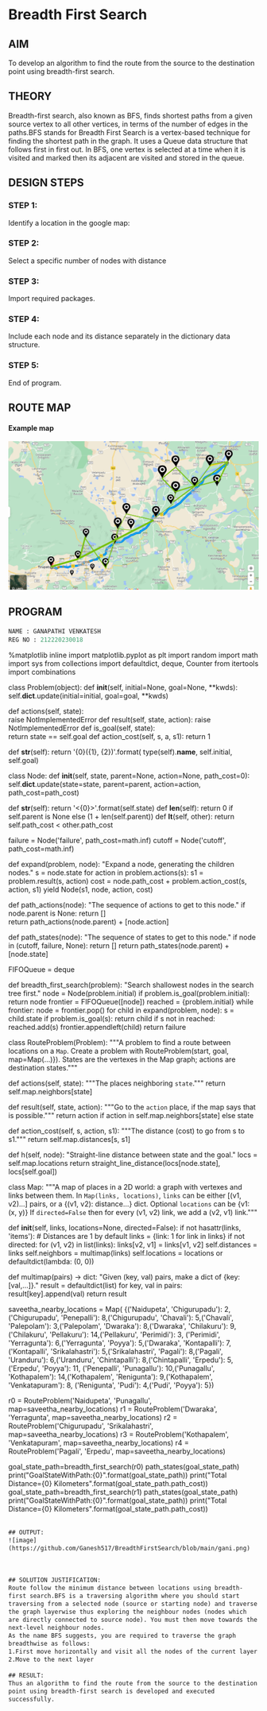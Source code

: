 # Breadth First Search
## AIM

To develop an algorithm to find the route from the source to the destination point using breadth-first search.

## THEORY
Breadth-first search, also known as BFS, finds shortest paths from a given source vertex to all other vertices, in terms of the number of edges in the paths.BFS stands for Breadth First Search is a vertex-based technique for finding the shortest path in the graph. It uses a Queue data structure that follows first in first out. In BFS, one vertex is selected at a time when it is visited and marked then its adjacent are visited and stored in the queue.

## DESIGN STEPS

### STEP 1:
Identify a location in the google map:

### STEP 2:
Select a specific number of nodes with distance

### STEP 3:
Import required packages.

### STEP 4:
Include each node and its distance separately in the dictionary data structure.

### STEP 5:
End of program.


## ROUTE MAP
#### Example map
![image](https://github.com/Ganesh517/BreadthFirstSearch/blob/main/IMG_20220506_204327.jpg)



## PROGRAM
```python
NAME : GANAPATHI VENKATESH
REG NO : 212220230018
 ```
%matplotlib inline
import matplotlib.pyplot as plt
import random
import math
import sys
from collections import defaultdict, deque, Counter
from itertools import combinations

class Problem(object):
   def __init__(self, initial=None, goal=None, **kwds): 
       self.__dict__.update(initial=initial, goal=goal, **kwds) 
       
   def actions(self, state):        
       raise NotImplementedError
   def result(self, state, action): 
       raise NotImplementedError
   def is_goal(self, state):        
       return state == self.goal
   def action_cost(self, s, a, s1): 
       return 1
   
   def __str__(self):
       return '{0}({1}, {2})'.format(
           type(self).__name__, self.initial, self.goal)
           
class Node:
   def __init__(self, state, parent=None, action=None, path_cost=0):
       self.__dict__.update(state=state, parent=parent, action=action, path_cost=path_cost)

   def __str__(self): 
       return '<{0}>'.format(self.state)
   def __len__(self): 
       return 0 if self.parent is None else (1 + len(self.parent))
   def __lt__(self, other): 
       return self.path_cost < other.path_cost
       
failure = Node('failure', path_cost=math.inf) 
cutoff  = Node('cutoff',  path_cost=math.inf)

def expand(problem, node):
   "Expand a node, generating the children nodes."
   s = node.state
   for action in problem.actions(s):
       s1 = problem.result(s, action)
       cost = node.path_cost + problem.action_cost(s, action, s1)
       yield Node(s1, node, action, cost)
       

def path_actions(node):
   "The sequence of actions to get to this node."
   if node.parent is None:
       return []  
   return path_actions(node.parent) + [node.action]


def path_states(node):
   "The sequence of states to get to this node."
   if node in (cutoff, failure, None): 
       return []
   return path_states(node.parent) + [node.state]
   
FIFOQueue = deque

def breadth_first_search(problem):
   "Search shallowest nodes in the search tree first."
   node = Node(problem.initial)
   if problem.is_goal(problem.initial):
       return node
   frontier = FIFOQueue([node])
   reached = {problem.initial}
   while frontier:
       node = frontier.pop()
       for child in expand(problem, node):
           s = child.state
           if problem.is_goal(s):
               return child
           if s not in reached:
               reached.add(s)
               frontier.appendleft(child)
   return failure
   
class RouteProblem(Problem):
   """A problem to find a route between locations on a `Map`.
   Create a problem with RouteProblem(start, goal, map=Map(...)}).
   States are the vertexes in the Map graph; actions are destination states."""
   
   def actions(self, state): 
       """The places neighboring `state`."""
       return self.map.neighbors[state]
   
   def result(self, state, action):
       """Go to the `action` place, if the map says that is possible."""
       return action if action in self.map.neighbors[state] else state
   
   def action_cost(self, s, action, s1):
       """The distance (cost) to go from s to s1."""
       return self.map.distances[s, s1]
   
   def h(self, node):
       "Straight-line distance between state and the goal."
       locs = self.map.locations
       return straight_line_distance(locs[node.state], locs[self.goal])
       
class Map:
   """A map of places in a 2D world: a graph with vertexes and links between them. 
   In `Map(links, locations)`, `links` can be either [(v1, v2)...] pairs, 
   or a {(v1, v2): distance...} dict. Optional `locations` can be {v1: (x, y)} 
   If `directed=False` then for every (v1, v2) link, we add a (v2, v1) link."""

   def __init__(self, links, locations=None, directed=False):
       if not hasattr(links, 'items'): # Distances are 1 by default
           links = {link: 1 for link in links}
       if not directed:
           for (v1, v2) in list(links):
               links[v2, v1] = links[v1, v2]
       self.distances = links
       self.neighbors = multimap(links)
       self.locations = locations or defaultdict(lambda: (0, 0))

       
def multimap(pairs) -> dict:
   "Given (key, val) pairs, make a dict of {key: [val,...]}."
   result = defaultdict(list)
   for key, val in pairs:
       result[key].append(val)
   return result
   
saveetha_nearby_locations = Map(
   {('Naidupeta', 'Chigurupadu'): 2,('Chigurupadu', 'Penepalli'): 8,('Chigurupadu', 'Chavali'): 5,('Chavali', 'Palepolam'): 3,('Palepolam', 'Dwaraka'): 8,('Dwaraka', 'Chilakuru'): 9,('Chilakuru', 'Pellakuru'): 14,('Pellakuru', 'Perimidi'): 3,
   ('Perimidi', 'Yerragunta'): 6,('Yerragunta', 'Poyya'): 5,('Dwaraka', 'Kontapalli'): 7,('Kontapalli', 'Srikalahastri'): 5,('Srikalahastri', 'Pagali'): 8,('Pagali', 'Uranduru'): 6,('Uranduru', 'Chintapalli'): 8,('Chintapalli', 'Erpedu'): 5,('Erpedu', 'Poyya'): 11,
   ('Penepalli', 'Punagallu'): 10,('Punagallu', 'Kothapalem'): 14,('Kothapalem', 'Renigunta'): 9,('Kothapalem', 'Venkatapuram'): 8, ('Renigunta', 'Pudi'): 4,('Pudi', 'Poyya'): 5})


r0 = RouteProblem('Naidupeta', 'Punagallu', map=saveetha_nearby_locations)
r1 = RouteProblem('Dwaraka', 'Yerragunta', map=saveetha_nearby_locations)
r2 = RouteProblem('Chigurupadu', 'Srikalahastri', map=saveetha_nearby_locations)
r3 = RouteProblem('Kothapalem', 'Venkatapuram', map=saveetha_nearby_locations)
r4 = RouteProblem('Pagali', 'Erpedu', map=saveetha_nearby_locations)

goal_state_path=breadth_first_search(r0)
path_states(goal_state_path)
print("GoalStateWithPath:{0}".format(goal_state_path))
print("Total Distance={0} Kilometers".format(goal_state_path.path_cost))
goal_state_path=breadth_first_search(r1)
path_states(goal_state_path)
print("GoalStateWithPath:{0}".format(goal_state_path))
print("Total Distance={0} Kilometers".format(goal_state_path.path_cost))

```

## OUTPUT:
![image](https://github.com/Ganesh517/BreadthFirstSearch/blob/main/gani.png)



## SOLUTION JUSTIFICATION:
Route follow the minimum distance between locations using breadth-first search.BFS is a traversing algorithm where you should start traversing from a selected node (source or starting node) and traverse the graph layerwise thus exploring the neighbour nodes (nodes which are directly connected to source node). You must then move towards the next-level neighbour nodes.
As the name BFS suggests, you are required to traverse the graph breadthwise as follows:
1.First move horizontally and visit all the nodes of the current layer
2.Move to the next layer

## RESULT:
Thus an algorithm to find the route from the source to the destination point using breadth-first search is developed and executed successfully.
